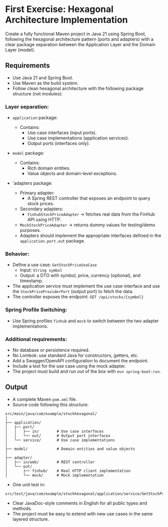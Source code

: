 # First Exercise: Hexagonal Architecture Implementation

Create a fully functional Maven project in Java 21 using Spring Boot, following the hexagonal architecture pattern (ports and adapters) with a clear package separation between the Application Layer and the Domain Layer (model).

## Requirements

- Use Java 21 and Spring Boot.
- Use Maven as the build system.
- Follow clean hexagonal architecture with the following package structure (not modules):

### Layer separation:

- `application` package:
  - Contains:
    - Use case interfaces (input ports).
    - Use case implementations (application services).
    - Output ports (interfaces only).
- `model` package:
  - Contains:
    - Rich domain entities. 
    - Value objects and domain-level exceptions.

- 'adapters package:

  - Primary adapter:
    - A Spring REST controller that exposes an endpoint to query stock prices.
  - Secondary adapters:
    - `FinhubStockPriceAdapter` → fetches real data from the FinHub API using HTTP.
  - `MockStockPriceAdapter` → returns dummy values for testing/demo purposes.
  - Adapters should implement the appropriate interfaces defined in the `application.port.out` package.

### Behavior:

- Define a use case: `GetStockPriceUseCase`
  - Input: `String symbol`
  - Output: a DTO with symbol, price, currency (optional), and timestamp.
- The application service must implement the use case interface and use the `StockPriceProviderPort` (output port) to fetch the data.
- The controller exposes the endpoint: `GET /api/stocks/{symbol}`

### Spring Profile Switching:

- Use Spring profiles `finhub` and `mock` to switch between the two adapter implementations.

### Additional requirements:

- No database or persistence required.
- No Lombok: use standard Java for constructors, getters, etc.
- Add a Swagger/OpenAPI configuration to document the endpoint.
- Include a test for the use case using the mock adapter.
- The project must build and run out of the box with `mvn spring-boot:run`.

## Output

- A complete Maven `pom.xml` file.
- Source code following this structure:

```
src/main/java/com/example/stockhexagonal/
│
├── application/
│   ├── port/
│   │   ├── in/        # Use case interfaces
│   │   └── out/       # Output port interfaces
│   └── service/       # Use case implementations
│
├── model/             # Domain entities and value objects
│
├── adapter/
│   ├── in/web/        # REST controller
│   └── out/
│       ├── finhub/    # Real HTTP client implementation
│       └── mock/      # Mock implementation
```

- One unit test in:
```
src/test/java/com/example/stockhexagonal/application/service/GetStockPriceServiceTest.java
```

- Clear JavaDoc-style comments in English for all public types and methods.
- The project must be easy to extend with new use cases in the same layered structure.

